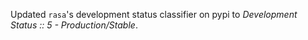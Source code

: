 Updated `rasa`'s development status classifier on pypi to _Development Status :: 5 - Production/Stable_.
